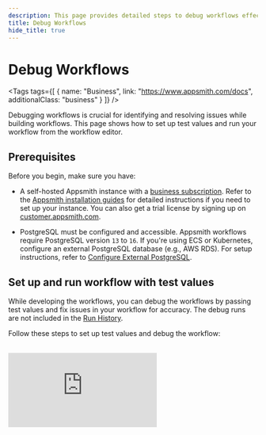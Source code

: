 ```yaml
---
description: This page provides detailed steps to debug workflows effectively using test values and logs.
title: Debug Workflows
hide_title: true
---
```


<!-- vale off -->

<div class="tag-wrapper">
 <h1>Debug Workflows</h1>

<Tags
tags={[
  { name: "Business", link: "https://www.appsmith.com/docs", additionalClass: "business" }
]}
/>

</div>

<!-- vale on -->

Debugging workflows is crucial for identifying and resolving issues while building workflows. This page shows how to set up test values and run your workflow from the workflow editor.

## Prerequisites

Before you begin, make sure you have:

- A self-hosted Appsmith instance with a [business subscription](https://www.appsmith.com/pricing). Refer to the [Appsmith installation guides](/getting-started/setup/installation-guides) for detailed instructions if you need to set up your instance. You can also get a trial license by signing up on [customer.appsmith.com](https://customer.appsmith.com/).
* PostgreSQL must be configured and accessible. Appsmith workflows require PostgreSQL version `13` to `16`. If you're using ECS or Kubernetes, configure an external PostgreSQL database (e.g., AWS RDS). For setup instructions, refer to [Configure External PostgreSQL](/getting-started/setup/instance-configuration/external-postgresql-rds). 

## Set up and run workflow with test values

While developing the workflows, you can debug the workflows by passing test values and fix issues in your workflow for accuracy. The debug runs are not included in the [Run History](/workflows/reference/run-history).

Follow these steps to set up test values and debug the workflow:

<br/>
<div style={{ position: "relative", paddingBottom: "calc(50.52% + 41px)", height: 0, width: "100%" }}>
  <iframe
    src="https://demo.arcade.software/rCIbiKPeSjXvc5O3cSF5?embed"
    frameBorder="0"
    loading="lazy"
    webkitAllowFullScreen
    mozAllowFullScreen
    allowFullScreen
    allow="fullscreen"
    style={{ position: "absolute", top: 0, left: 0, width: "100%", height: "100%" }}
    title="Appsmith | Connect Data"
  />
</div>

<br/><br/>

1. In your workflow, go to the *Response* tab and click the **Run** button.
2. Under the *Test values for function arguments* section, in the *Define test values for function arguments* field, enter your data in JSON format. For example, your workflow requires a `order_id`, and `status` as parameters:

    ```javascript
    {
      "order_id": "12345",
      "status": "pending"
    }
    ```

3. Insert `console.log` statements at relevant points in your code to print results based on the workflow's processing logic. For example, to verify the parameters passed to the workflow, add the following log statement:

    ```javascript
    console.log("Parameters: Order ID - ", data.order_id, " Status - ", data.status);
    ```
4. Click the **Run** button in the *Test values for function arguments* section to execute the workflow with the provided test data.

5. After running the workflow, review the run details to understand its behavior and identify any issues in the run details available on the right side. A sample workflow log details are as follows:

   <ZoomImage src=" /img/workflows-log-details.png" alt="Workflow Log Details" caption="Workflow Log Details" />

## Troubleshooting

If you face issues, contact the support team using the chat widget at the bottom right of this page.

## See also

* [Workflow Functions](/workflows/reference/workflow-functions) - Explore the variety of functions available for your workflows.
* [Run History](/workflows/reference/run-history) - Understand how to interpret and analyze the history of workflow runs.